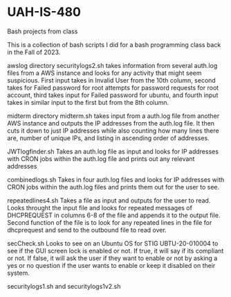# UAH-IS-480
Bash projects from class

This is a collection of bash scripts I did for a bash programming class back in the Fall of 2023. 

awslog directory
securitylogs2.sh takes information from several auth.log files from a AWS instance and looks for any activity that might seem suspicious. First input takes in Invalid User from the 10th column, second takes for Failed password for root attempts for password requests for root account, third takes input for Failed password for ubuntu, and fourth input takes in similar input to the first but from the 8th column. 

midterm directory
midterm.sh takes input from a auth.log file from another AWS instance and outputs the IP addresses from the auth.log file. It then cuts it down to just IP addresses while also counting how many lines there are, number of unique IPs, and listing in ascending order of addresses. 

JWTlogfinder.sh
Takes an auth.log file as input and looks for IP addresses with CRON jobs within the auth.log file and prints out any relevant addresses

combinedlogs.sh
Takes in four auth.log files and looks for IP addresses with CRON jobs within the auth.log files and prints them out for the user to see. 

repeatedlines4.sh
Takes a file as input and outputs for the user to read. Looks throught the input file and looks for repeated messages of DHCPREQUEST in columns 6-8 of the file and appends it to the output file. Second function of the file is to look for any repeated lines in the file for dhcprequest and send to the outbound file to read over. 

secCheck.sh
Looks to see on an Ubuntu OS for STIG UBTU-20-010004 to see if the GUI screen lock is enabled or not. If true, it will say if its compliant or not. If false, it will ask the user if they want to enable or not by asking a yes or no question if the user wants to enable or keep it disabled on their system. 

securitylogs1.sh and securitylogs1v2.sh

